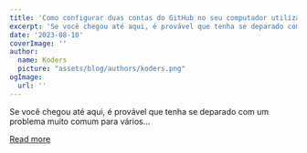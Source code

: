 ```yaml
---
title: 'Como configurar duas contas do GitHub no seu computador utilizando chaves SSH'
excerpt: 'Se você chegou até aqui, é provável que tenha se deparado com um problema muito comum para vários...'
date: '2023-08-10'
coverImage: ''
author:
  name: Koders
  picture: "assets/blog/authors/koders.png"
ogImage:
  url: ''
---
```


Se você chegou até aqui, é provável que tenha se deparado com um problema muito comum para vários...

[Read more](https://dev.to/ofelipexis/como-configurar-duas-contas-do-github-no-seu-computador-utilizando-chaves-ssh-e80)
